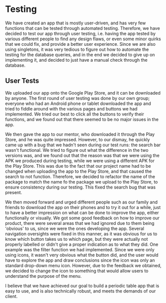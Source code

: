 # **Testing**
We have created an app that is mostly user-driven, and has very few functions that can be tested through automated testing. Therefore, we have decided to test our app through user testing, i.e. having the app tested by various different people to find any design flaws, or even some minor quirks that we could fix, and provide a better user experience. Since we are also using singletons, it was very tedious to figure out how to automate the testing for the database queries, and in the end we decided to give up on implementing it, and decided to just have a manual check through the database.

## User Tests
We uploaded our app onto the Google Play Store, and it can be downloaded by anyone. The first round of user testing was done by our own group; everyone who had an Android phone or tablet downloaded the app and tried to fiddle around with the various pages and buttons we had implemented. We tried our best to click all the buttons to verify their functions, and we found out that there seemed to be no major issues in the app.

We then gave the app to our mentor, who downloaded it through the Play Store, and he was quite impressed. However, to our dismay, he quickly came up with a bug that we hadn't seen during our test runs: the search bar wasn't functional. We tried to figure out what the difference in the two versions was, and we found out that the reason was that we were using the APK we produced during testing, while we were using a different APK for the Play Store. This was due to the fact that our project name had to be changed when uploading the app to the Play Store, and that caused the search to not function. Therefore, we decided to refactor the name of the package to match the name fo the package we upload to the Play Store, to ensure consistency during our testing. This fixed the search bug that was present.

We then moved forward and urged different people such as our family and friends to download the app on their phones and to try it out for a while, just to have a better impression on what can be done to improve the app, either functionally or visually. We got some good feedback on how to improve our product, there were several areas that we had ignored due to them being 'obvious' to us, since we were the ones developing the app. Several navigation oversights were fixed in this manner, as it was obvious for us to know which button takes us to which page, but they were actually not properly labelled or didn't give a proper indication as to what they did. One example was the filter function we had implemented. Since we were only using icons, it wasn't very obvious what the button did, and the user would have to explore the app and draw conclusions since the icon was only an standard drop-down menu icon. However, due to the feedback we obtained, we decided to change the icon to something that would allow users to understand the purpose of the menu.

I believe that we have achieved our goal to build a periodic table app that is easy to use, and is also technically robust, and meets the demands of our client. 
